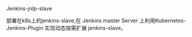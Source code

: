 Jenkins-jnlp-slave

部署在k8s上的jenkins-slave,在 Jenkins master Server 上利用Kubernetes-Jenkins-Plugin 实现动态按需扩展 jenkins-slave。

